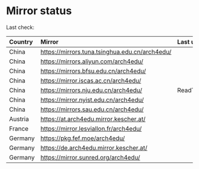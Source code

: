 <script src="./time.js"></script>
# Mirror status
Last check: <script type="text/javascript">localize(1698005814.9771547);</script>

|Country|Mirror|Last update|
|:------|:-----|:----------|
|China|https://mirrors.tuna.tsinghua.edu.cn/arch4edu/|<script type="text/javascript">localize(1697999384);</script>|
|China|https://mirrors.aliyun.com/arch4edu/|<script type="text/javascript">localize(1697956132);</script>|
|China|https://mirrors.bfsu.edu.cn/arch4edu/|<script type="text/javascript">localize(1697999384);</script>|
|China|https://mirror.iscas.ac.cn/arch4edu/|<script type="text/javascript">localize(1697956132);</script>|
|China|https://mirrors.nju.edu.cn/arch4edu/|ReadTimeout|
|China|https://mirror.nyist.edu.cn/arch4edu/|<script type="text/javascript">localize(1697956132);</script>|
|China|https://mirrors.sau.edu.cn/arch4edu/|<script type="text/javascript">localize(1697999384);</script>|
|Austria|https://at.arch4edu.mirror.kescher.at/|<script type="text/javascript">localize(1697999384);</script>|
|France|https://mirror.lesviallon.fr/arch4edu/|<script type="text/javascript">localize(1697956132);</script>|
|Germany|https://pkg.fef.moe/arch4edu/|<script type="text/javascript">localize(1697999384);</script>|
|Germany|https://de.arch4edu.mirror.kescher.at/|<script type="text/javascript">localize(1697999384);</script>|
|Germany|https://mirror.sunred.org/arch4edu/|<script type="text/javascript">localize(1697999384);</script>|

<script src="./tablefilter/tablefilter.js"></script>
<script src="./table.js"></script>